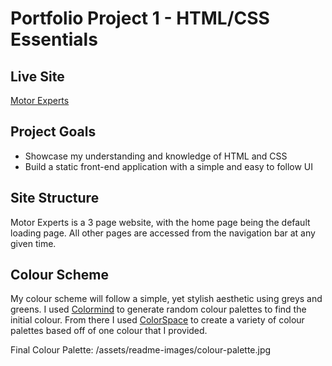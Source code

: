 # Portfolio Project 1 - HTML/CSS Essentials

## Live Site
[Motor Experts](https://camerong-dev.github.io/motor-experts/)

## Project Goals

- Showcase my understanding and knowledge of HTML and CSS
- Build a static front-end application with a simple and easy to follow UI

## Site Structure

Motor Experts is a 3 page website, with the home page being the default loading page. All other pages are accessed from the navigation bar at any given time. 

## Colour Scheme

My colour scheme will follow a simple, yet stylish aesthetic using greys and greens. I used [Colormind](http://colormind.io/) to generate random colour palettes to find the initial colour. From there I used [ColorSpace](https://mycolor.space/) to create a variety of colour palettes based off of one colour that I provided. 

Final Colour Palette:
/assets/readme-images/colour-palette.jpg
